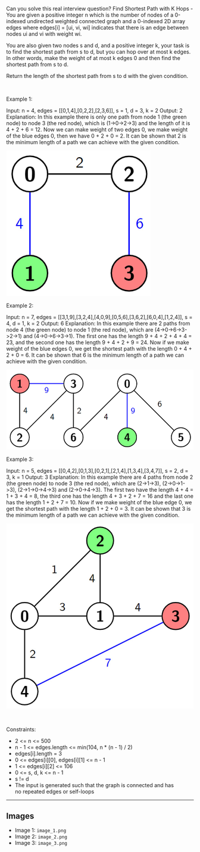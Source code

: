 Can you solve this real interview question? Find Shortest Path with K Hops - You are given a positive integer n which is the number of nodes of a 0-indexed undirected weighted connected graph and a 0-indexed 2D array edges where edges[i] = [ui, vi, wi] indicates that there is an edge between nodes ui and vi with weight wi.

You are also given two nodes s and d, and a positive integer k, your task is to find the shortest path from s to d, but you can hop over at most k edges. In other words, make the weight of at most k edges 0 and then find the shortest path from s to d.

Return the length of the shortest path from s to d with the given condition.

 

Example 1:


Input: n = 4, edges = [[0,1,4],[0,2,2],[2,3,6]], s = 1, d = 3, k = 2
Output: 2
Explanation: In this example there is only one path from node 1 (the green node) to node 3 (the red node), which is (1->0->2->3) and the length of it is 4 + 2 + 6 = 12. Now we can make weight of two edges 0, we make weight of the blue edges 0, then we have 0 + 2 + 0 = 2. It can be shown that 2 is the minimum length of a path we can achieve with the given condition.


![Example 1](./image_1.png)

Example 2:


Input: n = 7, edges = [[3,1,9],[3,2,4],[4,0,9],[0,5,6],[3,6,2],[6,0,4],[1,2,4]], s = 4, d = 1, k = 2
Output: 6
Explanation: In this example there are 2 paths from node 4 (the green node) to node 1 (the red node), which are (4->0->6->3->2->1) and (4->0->6->3->1). The first one has the length 9 + 4 + 2 + 4 + 4 = 23, and the second one has the length 9 + 4 + 2 + 9 = 24. Now if we make weight of the blue edges 0, we get the shortest path with the length 0 + 4 + 2 + 0 = 6. It can be shown that 6 is the minimum length of a path we can achieve with the given condition.


![Example 2](./image_2.png)

Example 3:


Input: n = 5, edges = [[0,4,2],[0,1,3],[0,2,1],[2,1,4],[1,3,4],[3,4,7]], s = 2, d = 3, k = 1
Output: 3
Explanation: In this example there are 4 paths from node 2 (the green node) to node 3 (the red node), which are (2->1->3), (2->0->1->3), (2->1->0->4->3) and (2->0->4->3). The first two have the length 4 + 4 = 1 + 3 + 4 = 8, the third one has the length 4 + 3 + 2 + 7 = 16 and the last one has the length 1 + 2 + 7 = 10. Now if we make weight of the blue edge 0, we get the shortest path with the length 1 + 2 + 0 = 3. It can be shown that 3 is the minimum length of a path we can achieve with the given condition.


![Example 3](./image_3.png)

 

Constraints:

 * 2 <= n <= 500
 * n - 1 <= edges.length <= min(104, n * (n - 1) / 2)
 * edges[i].length = 3
 * 0 <= edges[i][0], edges[i][1] <= n - 1
 * 1 <= edges[i][2] <= 106
 * 0 <= s, d, k <= n - 1
 * s != d
 * The input is generated such that the graph is connected and has no repeated edges or self-loops

---

## Images

- Image 1: `image_1.png`
- Image 2: `image_2.png`
- Image 3: `image_3.png`
